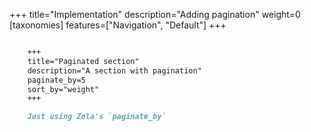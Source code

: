 +++
title="Implementation"
description="Adding pagination"
weight=0
[taxonomies]
features=["Navigation", "Default"]
+++

```md

    +++
    title="Paginated section"
    description="A section with pagination"
    paginate_by=5
    sort_by="weight"
    +++

    Just using Zola's `paginate_by`

```